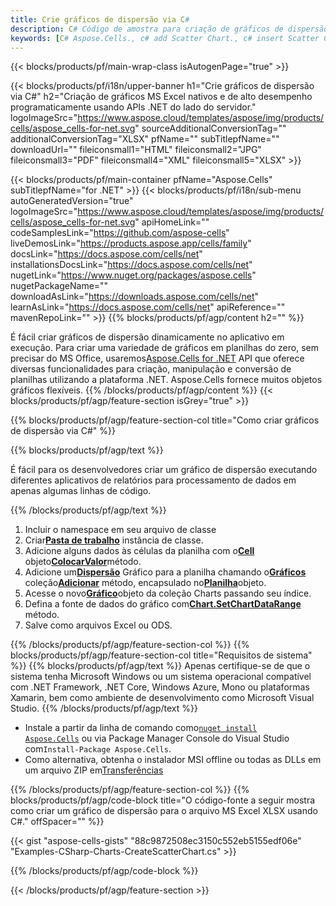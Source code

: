 ```yaml
---
title: Crie gráficos de dispersão via C#
description: C# Código de amostra para criação de gráficos de dispersão para Excel usando a Biblioteca .NET. Use este código para criar um gráfico de dispersão para MS Excel em VB.NET, Asp.NET ou qualquer aplicativo baseado em .NET.
keywords: [C# Aspose.Cells., c# add Scatter Chart., c# insert Scatter Chart., c# create Scatter Chart]
---
```

{{< blocks/products/pf/main-wrap-class isAutogenPage="true" >}}

{{< blocks/products/pf/i18n/upper-banner h1="Crie gráficos de dispersão via C#" h2="Criação de gráficos MS Excel nativos e de alto desempenho programaticamente usando APIs .NET do lado do servidor." logoImageSrc="https://www.aspose.cloud/templates/aspose/img/products/cells/aspose_cells-for-net.svg" sourceAdditionalConversionTag="" additionalConversionTag="XLSX" pfName="" subTitlepfName="" downloadUrl="" fileiconsmall1="HTML" fileiconsmall2="JPG" fileiconsmall3="PDF" fileiconsmall4="XML" fileiconsmall5="XLSX" >}}

{{< blocks/products/pf/main-container pfName="Aspose.Cells" subTitlepfName="for .NET" >}}
{{< blocks/products/pf/i18n/sub-menu autoGeneratedVersion="true" logoImageSrc="https://www.aspose.cloud/templates/aspose/img/products/cells/aspose_cells-for-net.svg" apiHomeLink="" codeSamplesLink="https://github.com/aspose-cells" liveDemosLink="https://products.aspose.app/cells/family" docsLink="https://docs.aspose.com/cells/net" installationsDocsLink="https://docs.aspose.com/cells/net" nugetLink="https://www.nuget.org/packages/aspose.cells" nugetPackageName="" downloadAsLink="https://downloads.aspose.com/cells/net" learnAsLink="https://docs.aspose.com/cells/net" apiReference="" mavenRepoLink="" >}}
{{% blocks/products/pf/agp/content h2="" %}}

É fácil criar gráficos de dispersão dinamicamente no aplicativo em execução. Para criar uma variedade de gráficos em planilhas do zero, sem precisar do MS Office, usaremos[Aspose.Cells for .NET](https://products.aspose.com/cells/net) API que oferece diversas funcionalidades para criação, manipulação e conversão de planilhas utilizando a plataforma .NET. Aspose.Cells fornece muitos objetos gráficos flexíveis.
{{% /blocks/products/pf/agp/content %}}
{{< blocks/products/pf/agp/feature-section isGrey="true" >}}

{{% blocks/products/pf/agp/feature-section-col title="Como criar gráficos de dispersão via C#" %}}

{{% blocks/products/pf/agp/text %}}

É fácil para os desenvolvedores criar um gráfico de dispersão executando diferentes aplicativos de relatórios para processamento de dados em apenas algumas linhas de código.

{{% /blocks/products/pf/agp/text %}}

1. Incluir o namespace em seu arquivo de classe
1.  Criar[**Pasta de trabalho**](https://reference.aspose.com/cells/net/aspose.cells/workbook) instância de classe.
1.  Adicione alguns dados às células da planilha com o[**Cell**](https://reference.aspose.com/cells/net/aspose.cells/cell) objeto[**ColocarValor**](https://reference.aspose.com/cells/net/aspose.cells/cell/methods/putvalue/index)método.
1.  Adicione um[**Dispersão**](https://reference.aspose.com/cells/net/aspose.cells.charts/charttype) Gráfico para a planilha chamando o[**Gráficos**](https://reference.aspose.com/cells/net/aspose.cells.charts/chartcollection) coleção[**Adicionar**](https://reference.aspose.com/cells/net/aspose.cells.charts/chartcollection/methods/add) método, encapsulado no[**Planilha**](https://reference.aspose.com/cells/net/aspose.cells/worksheet)objeto.
1.  Acesse o novo[**Gráfico**](https://reference.aspose.com/cells/net/aspose.cells.charts/chart)objeto da coleção Charts passando seu índice.
1.  Defina a fonte de dados do gráfico com[**Chart.SetChartDataRange**](https://https://reference.aspose.com/cells/net/aspose.cells.charts/chart/methods/setchartdatarange) método.
1. Salve como arquivos Excel ou ODS.

{{% /blocks/products/pf/agp/feature-section-col %}}
{{% blocks/products/pf/agp/feature-section-col title="Requisitos de sistema" %}}
{{% blocks/products/pf/agp/text %}}
Apenas certifique-se de que o sistema tenha Microsoft Windows ou um sistema operacional compatível com .NET Framework, .NET Core, Windows Azure, Mono ou plataformas Xamarin, bem como ambiente de desenvolvimento como Microsoft Visual Studio.
{{% /blocks/products/pf/agp/text %}}
-  Instale a partir da linha de comando como<code><a href="https://downloads.aspose.com/cells/net">nuget install Aspose.Cells</a></code> ou via Package Manager Console do Visual Studio com<code>Install-Package Aspose.Cells</code>.
-  Como alternativa, obtenha o instalador MSI offline ou todas as DLLs em um arquivo ZIP em<a href="https://downloads.aspose.com/cells/net">Transferências</a>

{{% /blocks/products/pf/agp/feature-section-col %}}
{{% blocks/products/pf/agp/code-block title="O código-fonte a seguir mostra como criar um gráfico de dispersão para o arquivo MS Excel XLSX usando C#." offSpacer="" %}}

{{< gist "aspose-cells-gists" "88c9872508ec3150c552eb5155edf06e" "Examples-CSharp-Charts-CreateScatterChart.cs" >}}

{{% /blocks/products/pf/agp/code-block %}}

{{< /blocks/products/pf/agp/feature-section >}}

<!-- aboutfile Starts -->
